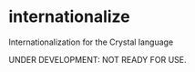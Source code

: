 # internationalize
Internationalization for the Crystal language

UNDER DEVELOPMENT: NOT READY FOR USE.
